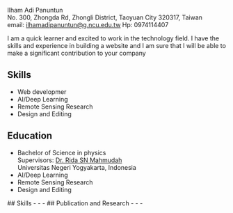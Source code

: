 Ilham Adi Panuntun <br/>
No. 300, Zhongda Rd, Zhongli District, Taoyuan City 320317, Taiwan <br/>
email: ilhamadipanuntun@g.ncu.edu.tw Hp: 0974114407

I am a quick learner and excited to work in the technology field. I have the skills and experience in building a website and I am sure that I will be able to make a significant contribution to your company

## Skills
<ul>
  <li>
    Web developmer
  </li>
  <li>
    AI/Deep Learning
  </li>
  <li>
    Remote Sensing Research
  </li>
  <li>
    Design and Editing
  </li>
</ul>

## Education
<ul>
  <li>
    Bachelor of Science in physics </br>
  Supervisors: <a href="https://scholar.google.com/citations?user=bHAb5YsAAAAJ&hl=en&oi=sra">Dr. Rida SN Mahmudah</a> </br>
  Universitas Negeri Yogyakarta, Indonesia
  </li>
  <li>
    AI/Deep Learning
  </li>
  <li>
    Remote Sensing Research
  </li>
  <li>
    Design and Editing
  </li>
</ul>
</ul>
## Skills
-
-
-
## Publication and Research
-
-
-
